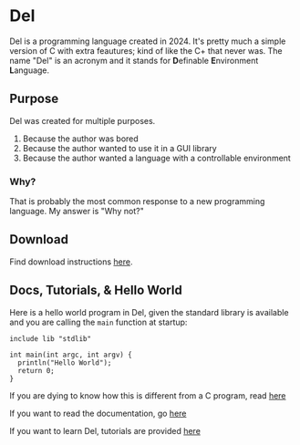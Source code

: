 # Del
Del is a programming language created in 2024. It's pretty much a simple version of C with extra feautures; kind of like the C+ that never was. The name "Del" is an acronym and it stands for **D**efinable **E**nvironment **L**anguage.

## Purpose
Del was created for multiple purposes.
1. Because the author was bored
2. Because the author wanted to use it in a GUI library
3. Because the author wanted a language with a controllable environment

### Why?
That is probably the most common response to a new programming language. My answer is "Why not?"

## Download
Find download instructions [here](download.md).

## Docs, Tutorials, & Hello World
Here is a hello world program in Del, given the standard library is available and you are calling the `main` function at startup:

```
include lib "stdlib"

int main(int argc, int argv) {
  println("Hello World");
  return 0;
}
```

If you are dying to know how this is different from a C program, read [here](docs/about.md)

If you want to read the documentation, go [here](docs/index.md)

If you want to learn Del, tutorials are provided [here](learn/index.md)
